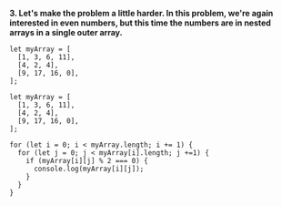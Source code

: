 **3. Let's make the problem a little harder. In this problem, we're again interested in even numbers, but this time the numbers are in nested arrays in a single outer array.**

```
let myArray = [
  [1, 3, 6, 11],
  [4, 2, 4],
  [9, 17, 16, 0],
];
```

```
let myArray = [
  [1, 3, 6, 11],
  [4, 2, 4],
  [9, 17, 16, 0],
];

for (let i = 0; i < myArray.length; i += 1) {
  for (let j = 0; j < myArray[i].length; j +=1) {
    if (myArray[i][j] % 2 === 0) {
      console.log(myArray[i][j]);
    }
  }
}
```
